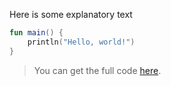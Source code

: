 Here is some explanatory text

```kotlin 
fun main() {
    println("Hello, world!")
}
```                         

> You can get the full code [here](example-basic/example-basic-01.kt).